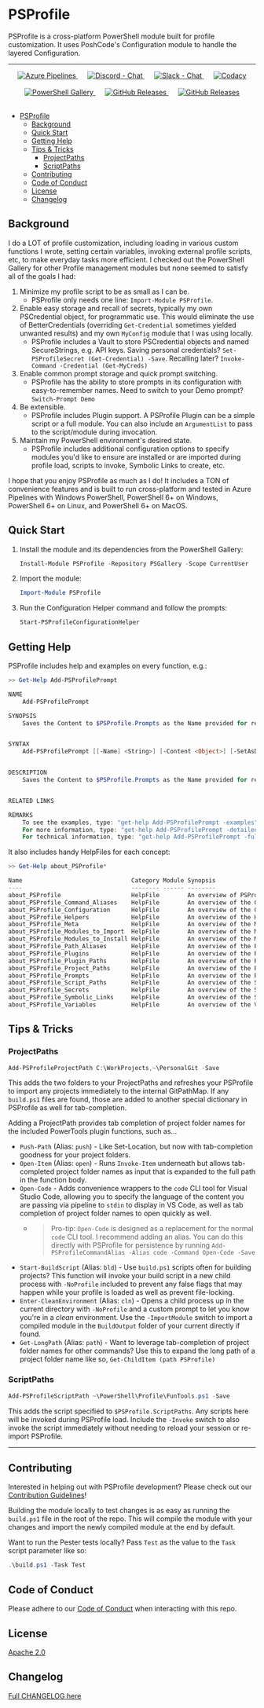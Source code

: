 # PSProfile

PSProfile is a cross-platform PowerShell module built for profile customization. It uses PoshCode's Configuration module to handle the layered Configuration.

***

<div align="center">
  <!-- Azure Pipelines -->
  <a href="https://dev.azure.com/scrthq/SCRT%20HQ/_build/latest?definitionId=8">
    <img src="https://dev.azure.com/scrthq/SCRT%20HQ/_apis/build/status/scrthq.PSProfile"
      alt="Azure Pipelines" title="Azure Pipelines" />
  </a>&nbsp;&nbsp;&nbsp;&nbsp;
  <!-- Discord -->
  <a href="https://discord.gg/G66zVG7">
    <img src="https://img.shields.io/discord/235574673155293194.svg?style=flat&label=Discord&logo=discord&color=purple"
      alt="Discord - Chat" title="Discord - Chat" />
  </a>&nbsp;&nbsp;&nbsp;&nbsp;
  <!-- Slack -->
  <a href="https://scrthq-slack-invite.herokuapp.com/">
    <img src="https://img.shields.io/badge/chat-on%20slack-orange.svg?style=flat&logo=slack"
      alt="Slack - Chat" title="Slack - Chat" />
  </a>&nbsp;&nbsp;&nbsp;&nbsp;
  <!-- Codacy -->
  <a href="https://www.codacy.com/app/scrthq/PSProfile?utm_source=github.com&amp;utm_medium=referral&amp;utm_content=scrthq/PSProfile&amp;utm_campaign=Badge_Grade">
    <img src="https://api.codacy.com/project/badge/Grade/7756b60eb1c64baab17770a3cf02faa9"
      alt="Codacy" title="Codacy" />
  </a>
  </br>
  </br>
  <!-- PS Gallery -->
  <a href="https://www.PowerShellGallery.com/packages/PSProfile">
    <img src="https://img.shields.io/powershellgallery/dt/PSProfile.svg?style=flat&logo=powershell&color=blue"
      alt="PowerShell Gallery" title="PowerShell Gallery" />
  </a>&nbsp;&nbsp;&nbsp;&nbsp;
  <!-- GitHub Releases -->
  <a href="https://github.com/scrthq/PSProfile/releases/latest">
    <img src="https://img.shields.io/github/downloads/scrthq/PSProfile/total.svg?logo=github&color=blue"
      alt="GitHub Releases" title="GitHub Releases" />
  </a>&nbsp;&nbsp;&nbsp;&nbsp;
  <!-- GitHub Releases -->
  <a href="https://github.com/scrthq/PSProfile/releases/latest">
    <img src="https://img.shields.io/github/release/scrthq/PSProfile.svg?label=version&logo=github"
      alt="GitHub Releases" title="GitHub Releases" />
  </a>
</div>
<br />

* [PSProfile](#psprofile)
  * [Background](#background)
  * [Quick Start](#quick-start)
  * [Getting Help](#getting-help)
  * [Tips & Tricks](#tips--tricks)
    * [ProjectPaths](#projectpaths)
    * [ScriptPaths](#scriptpaths)
  * [Contributing](#contributing)
  * [Code of Conduct](#code-of-conduct)
  * [License](#license)
  * [Changelog](#changelog)

## Background

I do a LOT of profile customization, including loading in various custom functions I wrote, setting certain variables, invoking external profile scripts, etc, to make everyday tasks more efficient. I checked out the PowerShell Gallery for other Profile management modules but none seemed to satisfy all of the goals I had:

1. Minimize my profile script to be as small as I can be.
   * PSProfile only needs one line: `Import-Module PSProfile`.
2. Enable easy storage and recall of secrets, typically my own PSCredential object, for programmatic use. This would eliminate the use of BetterCredentials (overriding `Get-Credential` sometimes yielded unwanted results) and my own `MyConfig` module that I was using locally.
   * PSProfile includes a Vault to store PSCredential objects and named SecureStrings, e.g. API keys. Saving personal credentials? `Set-PSProfileSecret (Get-Credential) -Save`. Recalling later? `Invoke-Command -Credential (Get-MyCreds)`
3. Enable common prompt storage and quick prompt switching.
   * PSProfile has the ability to store prompts in its configuration with easy-to-remember names. Need to switch to your Demo prompt? `Switch-Prompt Demo`
4. Be extensible.
   * PSProfile includes Plugin support. A PSProfile Plugin can be a simple script or a full module. You can also include an `ArgumentList` to pass to the script/module during invocation.
5. Maintain my PowerShell environment's desired state.
   * PSProfile includes additional configuration options to specify modules you'd like to ensure are installed or are imported during profile load, scripts to invoke, Symbolic Links to create, etc.

I hope that you enjoy PSProfile as much as I do! It includes a TON of convenience features and is built to run cross-platform and tested in Azure Pipelines with Windows PowerShell, PowerShell 6+ on Windows, PowerShell 6+ on Linux, and PowerShell 6+ on MacOS.

## Quick Start

1. Install the module and its dependencies from the PowerShell Gallery:

    ```powershell
    Install-Module PSProfile -Repository PSGallery -Scope CurrentUser
    ```
2. Import the module:
    ```powershell
    Import-Module PSProfile
    ```
3. Run the Configuration Helper command and follow the prompts:
    ```powershell
    Start-PSProfileConfigurationHelper
    ```

## Getting Help

PSProfile includes help and examples on every function, e.g.:

```powershell
>> Get-Help Add-PSProfilePrompt

NAME
    Add-PSProfilePrompt

SYNOPSIS
    Saves the Content to $PSProfile.Prompts as the Name provided for recall later.


SYNTAX
    Add-PSProfilePrompt [[-Name] <String>] [-Content <Object>] [-SetAsDefault] [<CommonParameters>]


DESCRIPTION
    Saves the Content to $PSProfile.Prompts as the Name provided for recall later.


RELATED LINKS

REMARKS
    To see the examples, type: "get-help Add-PSProfilePrompt -examples".
    For more information, type: "get-help Add-PSProfilePrompt -detailed".
    For technical information, type: "get-help Add-PSProfilePrompt -full"
```

It also includes handy HelpFiles for each concept:

```powershell
>> Get-Help about_PSProfile*

Name                               Category Module Synopsis
----                               -------- ------ --------
about_PSProfile                    HelpFile        An overview of PSProfile module and its various components and concepts.
about_PSProfile_Command_Aliases    HelpFile        An overview of the Command Alias concept in PSProfile.
about_PSProfile_Configuration      HelpFile        An overview of the Configuration functions in PSProfile.
about_PSProfile_Helpers            HelpFile        An overview of the Helper functions in PSProfile.
about_PSProfile_Meta               HelpFile        An overview of the Meta functions in PSProfile.
about_PSProfile_Modules_to_Import  HelpFile        An overview of the Modules to Import concept in PSProfile.
about_PSProfile_Modules_to_Install HelpFile        An overview of the Modules to Install concept in PSProfile.
about_PSProfile_Path_Aliases       HelpFile        An overview of the Path Alias concept in PSProfile.
about_PSProfile_Plugins            HelpFile        An overview of the Plugins concept in PSProfile.
about_PSProfile_Plugin_Paths       HelpFile        An overview of the Plugin Paths concept in PSProfile.
about_PSProfile_Project_Paths      HelpFile        An overview of the Project Paths concept in PSProfile.
about_PSProfile_Prompts            HelpFile        An overview of the Prompts concept in PSProfile.
about_PSProfile_Script_Paths       HelpFile        An overview of the Script Paths concept in PSProfile.
about_PSProfile_Secrets            HelpFile        An overview of the Secrets concept in PSProfile.
about_PSProfile_Symbolic_Links     HelpFile        An overview of the Symbolic Link concept in PSProfile.
about_PSProfile_Variables          HelpFile        An overview of the Variables concept in PSProfile.
```

## Tips & Tricks

### ProjectPaths

```powershell
Add-PSProfileProjectPath C:\WorkProjects,~\PersonalGit -Save
```

This adds the two folders to your ProjectPaths and refreshes your PSProfile to import any projects immediately to the internal GitPathMap. If any `build.ps1` files are found, those are added to another special dictionary in PSProfile as well for tab-completion.

Adding a ProjectPath provides tab completion of project folder names for the included PowerTools plugin functions, such as...

 * `Push-Path` (Alias: `push`) - Like Set-Location, but now with tab-completion goodness for your project folders.
 * `Open-Item` (Alias: `open`) - Runs `Invoke-Item` underneath but allows tab-completed project folder names as input that is expanded to the full path in the function body.
 * `Open-Code` - Adds convenience wrappers to the `code` CLI tool for Visual Studio Code, allowing you to specify the language of the content you are passing via pipeline to `stdin` to display in VS Code, as well as tab completion of project folder names to open quickly as well.
   * > Pro-tip: `Open-Code` is designed as a replacement for the normal `code` CLI tool. I recommend adding an alias. You can do this directly with PSProfile for persistence by running `Add-PSProfileCommandAlias -Alias code -Command Open-Code -Save`
 * `Start-BuildScript` (Alias: `bld`) - Use `build.ps1` scripts often for building projects? This function will invoke your build script in a new child process with `-NoProfile` included to prevent any false flags that may happen while your profile is loaded as well as prevent file-locking.
 * `Enter-CleanEnvironment` (Alias: `cln`) - Opens a child process up in the current directory with `-NoProfile` and a custom prompt to let you know you're in a _clean_ environment. Use the `-ImportModule` switch to import a compiled module in the `BuildOutput` folder of your current directly if found.
 * `Get-LongPath` (Alias: `path`) - Want to leverage tab-completion of project folder names for other commands? Use this to expand the long path of a project folder name like so, `Get-ChildItem (path PSProfile)`

### ScriptPaths

```powershell
Add-PSProfileScriptPath ~\PowerShell\Profile\FunTools.ps1 -Save
```

This adds the script specified to `$PSProfile.ScriptPaths`. Any scripts here will be invoked during PSProfile load. Include the `-Invoke` switch to also invoke the script immediately without needing to reload your session or re-import PSProfile.

***

## Contributing

Interested in helping out with PSProfile development? Please check out our [Contribution Guidelines](https://github.com/scrthq/PSProfile/blob/master/CONTRIBUTING.md)!

Building the module locally to test changes is as easy as running the `build.ps1` file in the root of the repo. This will compile the module with your changes and import the newly compiled module at the end by default.

Want to run the Pester tests locally? Pass `Test` as the value to the `Task` script parameter like so:

```powershell
.\build.ps1 -Task Test
```

## Code of Conduct

Please adhere to our [Code of Conduct](https://github.com/scrthq/PSProfile/blob/master/CODE_OF_CONDUCT.md) when interacting with this repo.

## License

[Apache 2.0](https://tldrlegal.com/license/apache-license-2.0-(apache-2.0))

## Changelog

[Full CHANGELOG here](https://github.com/scrthq/PSProfile/blob/master/CHANGELOG.md)
